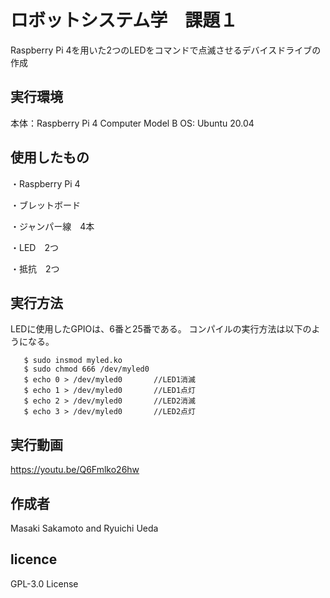 # ロボットシステム学　課題１
Raspberry Pi 4を用いた2つのLEDをコマンドで点滅させるデバイスドライブの作成

## 実行環境
本体：Raspberry Pi 4 Computer Model B
OS: Ubuntu 20.04

## 使用したもの
・Raspberry Pi 4

・ブレットボード

・ジャンパー線　4本

・LED　2つ

・抵抗　2つ

## 実行方法
LEDに使用したGPIOは、6番と25番である。
コンパイルの実行方法は以下のようになる。

```$ make
   $ sudo insmod myled.ko
   $ sudo chmod 666 /dev/myled0
   $ echo 0 > /dev/myled0       //LED1消滅
   $ echo 1 > /dev/myled0       //LED1点灯
   $ echo 2 > /dev/myled0       //LED2消滅
   $ echo 3 > /dev/myled0       //LED2点灯  
   ```

## 実行動画
<https://youtu.be/Q6Fmlko26hw>

## 作成者
Masaki Sakamoto and Ryuichi Ueda

## licence
GPL-3.0 License

